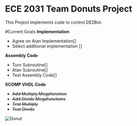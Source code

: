 ECE 2031 Team Donuts Project
=====
This Project implements code to control DE2Bot.

#Current Goals
__Implementation__
* Agree on Atan Implementation[]
* Select additional implementation []

__Assembly Code__
* Turn Subroutine[]
* Atan Subroutine[]
* Test Assembly Code[]



__SCOMP VHDL Code__
* ~~Add Multiply Megafunction~~ 
* ~~Add Divide Megafunctions~~
* ~~Test Multiply~~
* ~~Test Divide~~

![Donut](https://lh4.googleusercontent.com/-3xXcAWENdIA/U5z64AGLjgI/AAAAAAACKLE/iVDWSb99A58/w454-h488/tumblr_lmbq7fyKeu1ql3yfgo1_500.gif "Donut")
